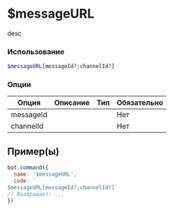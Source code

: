 # $messageURL
desc
### Использование
```php
$messageURL[messageId?;channelId?]
```

### Опции

| Опция | Описание | Тип | Обязательно |
|--------|-------------|------|----------|
| messageId |  |  | Нет | 
| channelId |  |  | Нет | 
## Пример(ы)

```javascript
bot.command({
  name: '$messageURL',
  code: `
$messageURL[messageId?;channelId?]`
// Возвращает: ...
})
```